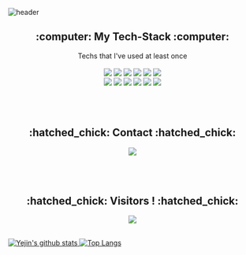 ![header](https://capsule-render.vercel.app/api?type=waving&color=timeGradient&height=200&section=header&text=Welcome%20to%20my%20Github👋&fontSize=60)

<h2 align=center>:computer: My Tech-Stack :computer:</h2>
<div align=center>
  Techs that I've used at least once<br>
  <br>
  <img src="https://img.shields.io/badge/-Django-%23092E20?logo=Django&logoColor=white" />
  <img src="https://img.shields.io/badge/-Flask-%23000000?logo=Flask&logoColor=white" />
  
  <img src="https://img.shields.io/badge/-Elasticsearch-%23005571?logo=ElasticSearch&logoColor=white" />
  <img src="https://img.shields.io/badge/-Oracle-%23F80000?logo=Oracle&logoColor=white"/>
  <img src="https://img.shields.io/badge/Python-3766AB?logo=Python&logoColor=white"/>
  <img src="https://img.shields.io/badge/-Jupyter%20Notebook-%23F37626?logo=Jupyter&logoColor=white"/> <br>
  <img src="https://img.shields.io/badge/-react-%2361DAFB?logo=React&logoColor=white"/>   
  <img src="https://img.shields.io/badge/-Bootstrap-%237952B3?logo=Bootstrap&logoColor=white"/>     
  <img src="https://img.shields.io/badge/-Matlab-%230076A8?logo=Mathworks&logoColor=white"/> 
  <img src="https://img.shields.io/badge/-JavaScript-%23F7DF1E?logo=JavaScript&logoColor=white"/>     
  <img src="https://img.shields.io/badge/-HTML-%23E34F26?logo=HTML5&logoColor=white"/>     
  <img src="https://img.shields.io/badge/-CSS-%231572B6?logo=CSS3&logoColor=white"/>       
</div>
<br>
<br>
<br>
<h2 align=center>:hatched_chick: Contact :hatched_chick:</h2>
<div align=center>
  <img src="https://img.shields.io/badge/-Email-%23EA4335?logo=Gmail&logoColor=white"/>      
</div>
<br>
<br>
<br>
<h2 align=center>:hatched_chick: Visitors ! :hatched_chick:</h2>
<div align=center>
  <a href="https://hits.seeyoufarm.com"><img src="https://hits.seeyoufarm.com/api/count/incr/badge.svg?url=https%3A%2F%2Fgithub.com%2FYejin-Ha%2F&count_bg=%23F1D3E7&title_bg=%23C43AF7&icon=iconify.svg&icon_color=%23000000&title=Visitors&edge_flat=false" />
</div>
<br>

![Yejin's github stats](https://github-readme-stats.vercel.app/api?username=Yejin-Ha&show_icons=true)
[![Top Langs](https://github-readme-stats.vercel.app/api/top-langs/?username=Yejin-Ha&hide_border=True)](https://github.com/anuraghazra/github-readme-stats)
